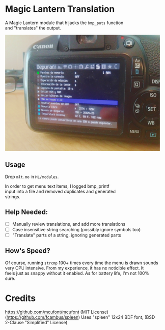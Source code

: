 # Magic Lantern Translation
A Magic Lantern module that hijacks the `bmp_puts` function  
and "translates" the output.

![demo](demo.jpg)

## Usage
Drop `mlt.mo` in `ML/modules`.

In order to get menu text items, I logged bmp_printf  
input into a file and removed duplicates and generated  
strings.  

## Help Needed:
- [ ] Manually review translations, and add more translations
- [ ] Case insensitive string searching (possibly ignore symbols too)
- [ ] "Translate" parts of a string, ignoring generated parts

## How's Speed?
Of course, running `strcmp` 100+ times every time the menu is drawn sounds  
very CPU intensive. From my experience, it has no noticible effect. It  
feels just as snappy without it enabled. As for battery life, I'm not 100% sure.  

# Credits
https://github.com/mcufont/mcufont (MIT License)  
(https://github.com/fcambus/spleen) Uses "spleen" 12x24 BDF font, (BSD 2-Clause "Simplified" License)  
